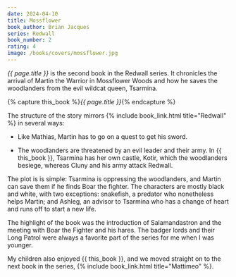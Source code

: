 ```yaml
---
date: 2024-04-10
title: Mossflower
book_author: Brian Jacques
series: Redwall
book_number: 2
rating: 4
image: /books/covers/mossflower.jpg
---
```


<cite class="book-title">{{ page.title }}</cite> is the second book in the
Redwall series. It chronicles the arrival of Martin the Warrior in Mossflower
Woods and how he saves the woodlanders from the evil wildcat queen, Tsarmina.

{% capture this_book %}<cite class="book-title">{{ page.title }}</cite>{% endcapture %}

The structure of the story mirrors {% include book_link.html title="Redwall"
%} in several ways:

- Like Mathias, Martin has to go on a quest to get his sword.

- The woodlanders are threatened by an evil leader and their army. In {{
  this_book }}, Tsarmina has her own castle, Kotir, which the woodlanders
  besiege, whereas Cluny and his army attack Redwall.

The plot is is simple: Tsarmina is oppressing the woodlanders, and Martin can
save them if he finds Boar the fighter. The characters are mostly black and
white, with two exceptions: snakefish, a predator who nonetheless helps
Martin; and Ashleg, an advisor to Tsarmina who has a change of heart and runs
off to start a new life.

The highlight of the book was the introduction of Salamandastron and the
meeting with Boar the Fighter and his hares. The badger lords and their Long
Patrol were always a favorite part of the series for me when I was younger.

My children also enjoyed {{ this_book }}, and we moved straight on to the next
book in the series, {% include book_link.html title="Mattimeo" %}.
